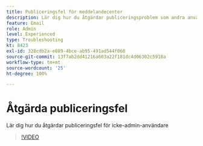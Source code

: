```yaml
---
title: Publiceringsfel för meddelandecenter
description: Lär dig hur du åtgärdar publiceringsproblem som andra användare än administratörsanvändare har
feature: Email
role: Admin
level: Experienced
type: Troubleshooting
kt: 8423
exl-id: 328cdb2a-e889-4bce-ab95-491ad544f060
source-git-commit: 13f7ab2dd41216a603a22f181dc4d06302c5918a
workflow-type: tm+mt
source-wordcount: '25'
ht-degree: 100%

---
```


# Åtgärda publiceringsfel

Lär dig hur du åtgärdar publiceringsfel för icke-admin-användare

>[!VIDEO](https://video.tv.adobe.com/v/335979?quality=12&learn=on)
